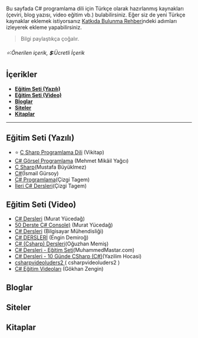 Bu sayfada C# programlama dili için Türkçe olarak hazırlanmış kaynakları (çeviri, blog yazısı, video eğitim vb.) bulabilirsiniz. 
Eğer siz de yeni Türkçe kaynaklar eklemek istiyorsanız [Katkıda Bulunma Rehberi](https://github.com/vimevim/turkce-C-sharp-kaynaklari/blob/main/katkida-bulunma-rehberi.md)ndeki adımları izleyerek ekleme yapabilirsiniz.
> Bilgi paylaştıkça çoğalır.
###### :star::Önerilen içerik,  :heavy_dollar_sign::Ücretli İçerik


## İçerikler
* **[Eğitim Seti (Yazılı)](#eğitim-seti-yazılı)**  
* **[Eğitim Seti (Video)](#eğitim-seti-video)**  
* **[Bloglar](#bloglar)**
* **[Siteler](#siteler)**
* **[Kitaplar](#kitaplar)**
  
- - -

## Eğitim Seti (Yazılı)
* :star: [C Sharp Programlama Dili](https://tr.wikibooks.org/wiki/C_Sharp_Programlama_Dili) (Vikitap)
* [C# Görsel Programlama](http://mehmetmikail.weebly.com/) (Mehmet Mikâil Yağcı)
* [C Sharp](https://mustafabukulmez.com/category/programlama/c-sharp/)(Mustafa Büyüklmez)
* [C#](https://www.ismailgursoy.com.tr/category/yazilim/csharp/)(İsmail Gürsoy)
* [C# Programlama](https://www.cizgi-tagem.org/?course=c-programlama)(Çizgi Tagem)
* [İleri C# Dersleri](https://www.cizgi-tagem.org/e%C4%9Fitim/ileri-c-dersleri/)(Çizgi Tagem)


## Eğitim Seti (Video)
* [C# Dersleri](https://www.youtube.com/playlist?list=PLKnjBHu2xXNPkeQtMOJczzEO6LK5OV35K) (Murat Yücedağ)
* [50 Derste C# Console)](https://www.youtube.com/playlist?list=PLKnjBHu2xXNPKBD9ZatMx5XHFIekWIU78) (Murat Yücedağ)
* [C# Dersleri](https://www.youtube.com/playlist?list=PLDUOF2Be-kzmT2ss1tdy0p_xmRVwodQJ5) (Bilgisayar Mühendisliği)
* [C# DERSLERİ](https://www.youtube.com/playlist?list=PLqG356ExoxZU5keiJwuHDpXqULLffwRYD) (Engin Demiroğ)
* [C# (Csharp) Dersleri](https://www.youtube.com/watch?v=-7yo2el1XLI&list=PL1-boLQD9cuKTUWlZ1rXsErgs-9HqBfac)(Oğuzhan Memiş)
* [C# Dersleri - Eğitim Seti](https://www.youtube.com/playlist?list=PLUpnl7cR0FYTwI0EWow1BNJu7bAvFDH7r)(MuhammedMastar.com)
* [C# Dersleri - 10 Günde CSharp (C#)](https://www.youtube.com/playlist?list=PL2atofUpdCAV_ZlpK9mz6ul-fRYx2yXDY)(Yazilim Hocasi)
* [ csharpvideoluders2 ](https://www.youtube.com/user/csharpvideoluders2/videos)( csharpvideoluders2 )
* [C# Eğitim Videoları](https://www.youtube.com/c/GokhanzenginNet/videos) (Gökhan Zengin)
## Bloglar

## Siteler

## Kitaplar
